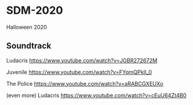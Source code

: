 # SDM-2020

Halloween 2020

## Soundtrack

Ludacris
https://www.youtube.com/watch?v=JGBR272672M

Juvenile
https://www.youtube.com/watch?v=FYqmQPklI_0

The Police
https://www.youtube.com/watch?v=aRABCGXEUXo

(even more) Ludacris
https://www.youtube.com/watch?v=cEuU64Zt4B0
